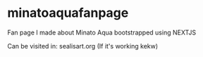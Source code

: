 # minatoaquafanpage
Fan page I made about Minato Aqua bootstrapped using NEXTJS

Can be visited in: sealisart.org (If it's working kekw)
